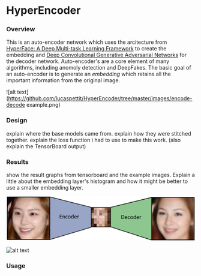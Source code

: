 
# HyperEncoder
### Overview
This is an auto-encoder network which uses the arcitecture from [HyperFace: A Deep Multi-task Learning Framework](https://arxiv.org/abs/1603.01249) to create the embedding and [Deep Convolutional Generative Adversarial Networks](https://arxiv.org/abs/1511.06434) for the decoder network.
Auto-encoder's are a core element of many algorithms, including anomoly detection and DeepFakes. The basic goal of an auto-encoder is to generate an *embedding* which retains all the important information from the original image. 

![alt text](https://github.com/lucaspettit/HyperEncoder/tree/master/images/encode-decode example.png)

### Design
explain where the base models came from. explain how they were stitched together. explain the loss function i had to use to make this work. (also explain the TensorBoard output)

### Results
show the result graphs from tensorboard and the example images. Explain a little about the embedding layer's histogram and how it might be better to use a smaller embedding layer.

![alt text](https://github.com/lucaspettit/HyperEncoder/blob/master/images/encode-decode%20example.png)

![alt text](https://github.com/lucaspettit/HyperEncoder/tree/master/images/test_images_epoch_20_face_only.jpg)



### Usage